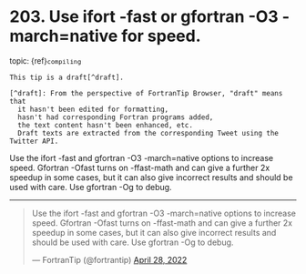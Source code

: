 # <span class='text-muted'>203.</span> Use ifort -fast or gfortran -O3 -march=native for speed.

<span style='font-size: small;' class='text-muted'>topic: {ref}`compiling`</span>

```{note}
This tip is a draft[^draft].

[^draft]: From the perspective of FortranTip Browser, "draft" means that
  it hasn't been edited for formatting,
  hasn't had corresponding Fortran programs added,
  the text content hasn't been enhanced, etc.
  Draft texts are extracted from the corresponding Tweet using the Twitter API.
```

Use the ifort -fast and gfortran -O3 -march=native options to increase speed. Gfortran -Ofast turns on -ffast-math and can give a further 2x speedup in some cases, but it can also give incorrect results and should be used with care. Use gfortran -Og to debug.


---

<blockquote class="twitter-tweet"><p lang="en" dir="ltr">Use the ifort -fast and gfortran -O3 -march=native options to increase speed. Gfortran -Ofast turns on -ffast-math and can give a further 2x speedup in some cases, but it can also give incorrect results and should be used with care. Use gfortran -Og to debug.</p>&mdash; FortranTip (@fortrantip) <a href="https://twitter.com/fortrantip/status/1519634828265762816?ref_src=twsrc%5Etfw">April 28, 2022</a></blockquote><script async src="https://platform.twitter.com/widgets.js" charset="utf-8"></script>